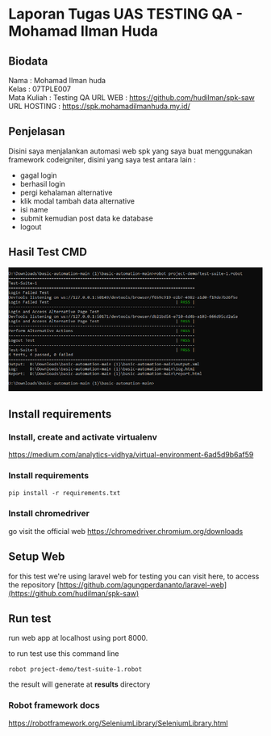 # Laporan Tugas UAS TESTING QA - Mohamad Ilman Huda

## Biodata
Nama : Mohamad Ilman huda \
Kelas : 07TPLE007 \
Mata Kuliah : Testing QA
URL WEB : https://github.com/hudilman/spk-saw
URL HOSTING : https://spk.mohamadilmanhuda.my.id/

## Penjelasan
Disini saya menjalankan automasi web spk yang saya buat menggunakan framework codeigniter, disini yang saya test antara lain :
- gagal login
- berhasil login
- pergi kehalaman alternative
- klik modal tambah data alternative
- isi name
- submit kemudian post data ke database
- logout

## Hasil Test CMD
![hasil test](https://github.com/hudilman/web-automation-spk-saw/blob/main/test%20cmd.PNG?raw=true)

## Install requirements

  ### Install, create and activate virtualenv

https://medium.com/analytics-vidhya/virtual-environment-6ad5d9b6af59


### Install requirements

    pip install -r requirements.txt

### Install chromedriver
go visit the official web 
https://chromedriver.chromium.org/downloads

## Setup Web
for this test we're using laravel web for testing
you can visit here, to access the repository
[https://github.com/agungperdananto/laravel-web](https://github.com/hudilman/spk-saw)
  

## Run test
run web app at localhost using port 8000.

to run test use this command line

    robot project-demo/test-suite-1.robot

the result will generate at **results** directory

### Robot framework docs
https://robotframework.org/SeleniumLibrary/SeleniumLibrary.html
